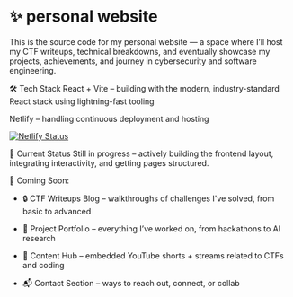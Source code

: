# ✨ personal website
This is the source code for my personal website — a space where I’ll host my CTF writeups, technical breakdowns, and eventually showcase my projects, achievements, and journey in cybersecurity and software engineering.

🛠️ Tech Stack
React + Vite – building with the modern, industry-standard React stack using lightning-fast tooling

Netlify – handling continuous deployment and hosting

[![Netlify Status](https://api.netlify.com/api/v1/badges/2162d862-5584-401b-b73f-1eb5ebe17706/deploy-status)](https://app.netlify.com/sites/magical-piroshki-15c01b/deploys)

🚧 Current Status
Still in progress – actively building the frontend layout, integrating interactivity, and getting pages structured.

📌 Coming Soon:
- 🔒 CTF Writeups Blog – walkthroughs of challenges I've solved, from basic to advanced

- 📁 Project Portfolio – everything I’ve worked on, from hackathons to AI research

- 🎥 Content Hub – embedded YouTube shorts + streams related to CTFs and coding

- 📬 Contact Section – ways to reach out, connect, or collab
